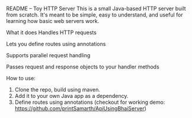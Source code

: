 README – Toy HTTP Server
This is a small Java-based HTTP server built from scratch. It's meant to be simple, easy to understand, and useful for learning how basic web servers work.

What it does
Handles HTTP requests

Lets you define routes using annotations

Supports parallel request handling

Passes request and response objects to your handler methods

How to use: 
1. Clone the repo, build using maven.
2. Add it to your own Java app as a dependency.
3. Define routes using annotations (checkout for working demo: https://github.com/printSamarth/ApiUsingBhaiServer)
